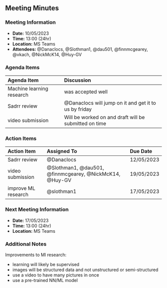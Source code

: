## Meeting Minutes
### Meeting Information
* **Date:** 10/05/2023
* **Time:** 13:00 (24hr)
* **Location:** MS Teams
* **Attendees:** @Danaclocs, @Slothman1, @dau501, @finnmcgearey, @vkach, @NickMcK14, @Huy-GV

### Agenda Items
|Agenda Item|Discussion|
|:-|:-|
|Machine learning research|was accepted well|
|Sadrr review|@Danaclocs will jump on it and get it to us by friday|
|video submission|Will be worked on and draft will be submitted on time|

### Action Items
|Action Item|Assigned To|Due Date|
|:-|:-|:-|
|Sadrr review|@Danaclocs|12/05/2023|
|video submission|@Slothman1, @dau501, @finnmcgearey, @NickMcK14, @Huy-GV|19/05/2023|
|improve ML research|@slothman1|17/05/2023|

### Next Meeting Information
* **Date:** 17/05/2023
* **Time:** 13:00 (24hr)
* **Location:** MS Teams

### Additional Notes
Improvements to Ml research:
* learning will likely be supervised
* images will be structured data and not unstructured or semi-structured
* use a video to have many pictures in once
* use a pre-trained NN/ML model

